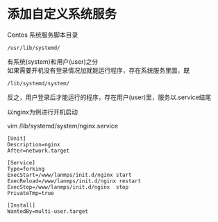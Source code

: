 # 添加自定义系统服务  
Centos 系统服务脚本目录  

	/usr/lib/systemd/
有系统(system)和用户(user)之分  
如果需要开机没有登录情况加就能运行程序，存在系统服务里面，既

	/lib/systemd/system/
反之，用户登录后才能运行的程序，存在用户(user)里，服务以.service结尾  

以nginx为例进行开机启动

vim /lib/systemd/system/nginx.service 

	[Unit]  
	Description=nginx  
	After=network.target  
   
	[Service]  
	Type=forking  
	ExecStart=/www/lanmps/init.d/nginx start  
	ExecReload=/www/lanmps/init.d/nginx restart  
	ExecStop=/www/lanmps/init.d/nginx  stop  
	PrivateTmp=true  
   
	[Install]  
	WantedBy=multi-user.target  

